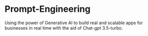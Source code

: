 # Prompt-Engineering

Using the power of Generative AI to build real and scalable apps for businesses in real time with the aid of Chat-gpt 3.5-turbo.
